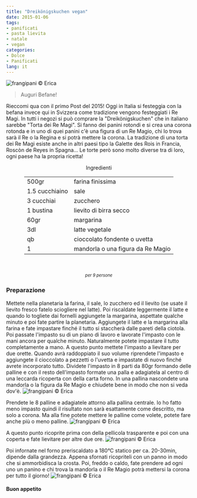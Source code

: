 ```yaml
---
title: "Dreikönigskuchen vegan"
date: 2015-01-06
tags:
- panificati
- pasta lievita
- natale
- vegan
categories:
- Dolce
- Panificati
lang: it
---
```

![](header.jpg "frangipani © Erica")

> Auguri Befane!

Rieccomi qua con il primo Post del 2015! Oggi in Italia si festeggia con la befana invece qui in Svizzera come tradizione vengono festeggiati i Re Magi. In tutti i negozi si può comprare la "Dreikönigskuchen" che in italiano sarebbe "Torta dei Re Magi". Si fanno dei panini rotondi e si crea una corona rotonda e in uno di quei panini c'è una figura di un Re Magio, chi lo trova sarà il Re o la Regina e si potrà mettere la corona. La tradizione di una torta dei Re Magi esiste anche in altri paesi tipo la Galette des Rois in Francia, Roscòn de Reyes in Spagna... Le torte però sono molto diverse tra di loro, ogni paese ha la propria ricetta!


<div id="wrapper" style="text-align: center">
  <div id="yourdiv" style="display: inline-block;">
    <div class="ingredients">
      <div class="ingredients-title">Ingredienti</div>
      <table>
        <tbody>
          </tr>
          <tr>
            <td>500gr</td>
            <td>farina finissima</td>
          </tr>
          <tr>
            <td>1.5 cucchiaino</td>
            <td>sale</td>
          </tr>
          <tr>
            <td>3 cucchiai</td>
            <td>zucchero</td>
          </tr>
          <tr>
            <td>1 bustina</td>
            <td>lievito di birra secco</td>
          </tr>
          <tr>
            <td>60gr</td>
            <td>margarina</td>
          </tr>
          <tr>
            <td>3dl</td>
            <td>latte vegetale</td>
          </tr>
          <tr>
            <td>qb</td>
            <td>cioccolato fondente o uvetta</td>
          </tr>
          <tr>
            <td>1</td>
            <td>mandorla o una figura da Re Magio</td>     
          </tr>
        </tbody>
      </table>
      <br></br>
      <i class="pull-right" style="font-size: 80%;">per 9 persone</i>
    </div>
  </div>
</div>


<h3>
  <font color="grey">
    <i class="fa-solid fa-gears"></i>
  </font> Preparazione
</h3>

Mettete nella planetaria la farina, il sale, lo zucchero ed il lievito (se usate il lievito fresco fatelo sciogliere nel latte). Poi riscaldate leggermente il latte e quando lo togliete dai fornelli aggiungete la margarina, aspettate qualche minuto e poi fate partire la planetaria. Aggiungete il latte e la margarina alla farina e fate impastare finché il tutto si staccherà dalle pareti della ciotola. Poi passate l'impasto su di un piano di lavoro e lavorate l'impasto con le mani ancora per qualche minuto. Naturalmente potete impastare il tutto completamente a mano. A questo punto mettete l'impasto a lievitare per due orette. Quando avrà raddoppiato il suo volume riprendete l'impasto e aggiungete il cioccolato a pezzetti o l'uvetta e impastate di nuovo finché avrete incorporato tutto. Dividete l'impasto in 8 parti da 80gr formando delle palline e con il resto dell'impasto formate una palla e adagiatela al centro di una leccarda ricoperta con della carta forno. In una pallina nascondete una mandorla o la figura da Re Magio e chiudete bene in modo che non si veda dov'è.
![](remagio.jpg "frangipani © Erica")

Prendete le 8 palline e adagiatele attorno alla pallina centrale. Io ho fatto meno impasto quindi il risultato non sarà esattamente come descritto, ma solo a corona. Ma alla fine potete mettere le palline come volete, potete fare anche più o meno palline.
![](corona.jpg "frangipani © Erica")

A questo punto ricoprite prima con della pellicola trasparente e poi con una coperta e fate lievitare per altre due ore.
![](infornare.jpg "frangipani © Erica")

Poi infornate nel forno preriscaldato a 180°C statico per ca. 20-30min, dipende dalla grandezza. Appena sfornati ricopriteli con un panno in modo che si ammorbidisca la crosta. Poi, freddo o caldo, fate prendere ad ogni uno un panino e chi trova la mandorla o il Re Magio potrà mettersi la corona per tutto il giorno!
![](risultato.jpg "frangipani © Erica")


<h4>Buon appetito
  <font color="red">
    <i class="fa-regular fa-face-smile"></i>
  </font>
</h4>
